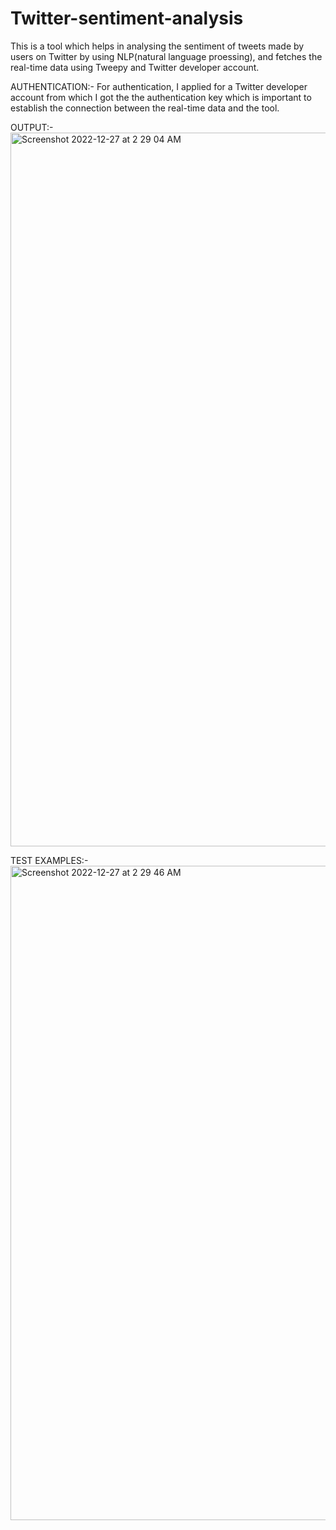 # Twitter-sentiment-analysis
This is a tool which helps in analysing the sentiment of tweets made by users on Twitter by using NLP(natural language proessing), and fetches the real-time data using Tweepy and Twitter developer account. 

AUTHENTICATION:-
For authentication, I applied for a Twitter developer account from which I got the the authentication key which is important to establish the connection between the real-time data and the tool.

OUTPUT:-
<img width="1142" alt="Screenshot 2022-12-27 at 2 29 04 AM" src="https://user-images.githubusercontent.com/78745855/209583032-6ab817c9-9fd6-4e4e-8147-1926917d23cd.png">

TEST EXAMPLES:-
<img width="1047" alt="Screenshot 2022-12-27 at 2 29 46 AM" src="https://user-images.githubusercontent.com/78745855/209583070-a4e59d72-83db-4e4d-bb4d-d82b8b5a35fa.png">


